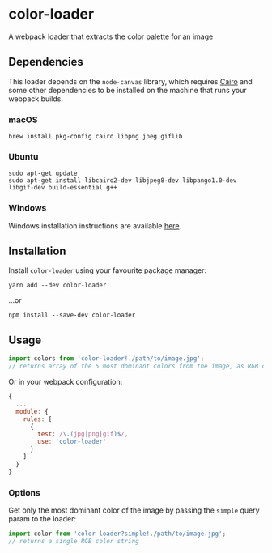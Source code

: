 # color-loader

A webpack loader that extracts the color palette for an image

## Dependencies

This loader depends on the `node-canvas` library, which requires [Cairo](https://cairographics.org) and some other dependencies to be installed on the machine that runs your webpack builds.

### macOS

```
brew install pkg-config cairo libpng jpeg giflib
```

### Ubuntu

```
sudo apt-get update
sudo apt-get install libcairo2-dev libjpeg8-dev libpango1.0-dev libgif-dev build-essential g++
```

### Windows

Windows installation instructions are available [here](https://github.com/Automattic/node-canvas/wiki/Installation---Windows).

## Installation

Install `color-loader` using your favourite package manager:

```
yarn add --dev color-loader
```

...or

```
npm install --save-dev color-loader
```

## Usage

```js
import colors from 'color-loader!./path/to/image.jpg';
// returns array of the 5 most dominant colors from the image, as RGB color strings
```

Or in your webpack configuration:

```js
{
  ...
  module: {
    rules: [
      {
        test: /\.(jpg|png|gif)$/,
        use: 'color-loader'
      }
    ]
  }
}
```

### Options

Get only the most dominant color of the image by passing the `simple` query param to the loader:

```js
import color from 'color-loader?simple!./path/to/image.jpg';
// returns a single RGB color string
```

